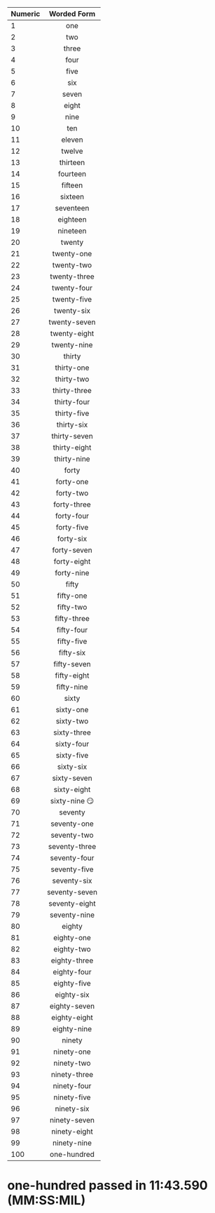| Numeric     | Worded Form     |
| ----------- | :-------------: |
| 1 | one |
| 2 | two |
| 3 | three |
| 4 | four |
| 5 | five |
| 6 | six |
| 7 | seven |
| 8 | eight |
| 9 | nine |
| 10 | ten |
| 11 | eleven |
| 12 | twelve |
| 13 | thirteen |
| 14 | fourteen |
| 15 | fifteen |
| 16 | sixteen |
| 17 | seventeen |
| 18 | eighteen |
| 19 | nineteen |
| 20 | twenty |
| 21 | twenty-one |
| 22 | twenty-two |
| 23 | twenty-three |
| 24 | twenty-four |
| 25 | twenty-five |
| 26 | twenty-six |
| 27 | twenty-seven |
| 28 | twenty-eight |
| 29 | twenty-nine |
| 30 | thirty |
| 31 | thirty-one |
| 32 | thirty-two |
| 33 | thirty-three |
| 34 | thirty-four |
| 35 | thirty-five |
| 36 | thirty-six |
| 37 | thirty-seven |
| 38 | thirty-eight |
| 39 | thirty-nine |
| 40 | forty |
| 41 | forty-one |
| 42 | forty-two |
| 43 | forty-three |
| 44 | forty-four |
| 45 | forty-five |
| 46 | forty-six |
| 47 | forty-seven |
| 48 | forty-eight |
| 49 | forty-nine |
| 50 | fifty |
| 51 | fifty-one |
| 52 | fifty-two |
| 53 | fifty-three |
| 54 | fifty-four |
| 55 | fifty-five |
| 56 | fifty-six |
| 57 | fifty-seven |
| 58 | fifty-eight |
| 59 | fifty-nine |
| 60 | sixty |
| 61 | sixty-one |
| 62 | sixty-two |
| 63 | sixty-three |
| 64 | sixty-four |
| 65 | sixty-five |
| 66 | sixty-six |
| 67 | sixty-seven |
| 68 | sixty-eight |
| 69 | sixty-nine 😏 |
| 70 | seventy |
| 71 | seventy-one |
| 72 | seventy-two |
| 73 | seventy-three |
| 74 | seventy-four |
| 75 | seventy-five |
| 76 | seventy-six |
| 77 | seventy-seven |
| 78 | seventy-eight |
| 79 | seventy-nine |
| 80 | eighty |
| 81 | eighty-one |
| 82 | eighty-two |
| 83 | eighty-three |
| 84 | eighty-four |
| 85 | eighty-five |
| 86 | eighty-six |
| 87 | eighty-seven |
| 88 | eighty-eight |
| 89 | eighty-nine |
| 90 | ninety |
| 91 | ninety-one |
| 92 | ninety-two |
| 93 | ninety-three |
| 94 | ninety-four |
| 95 | ninety-five |
| 96 | ninety-six |
| 97 | ninety-seven |
| 98 | ninety-eight |
| 99 | ninety-nine |
| 100 | one-hundred |
# one-hundred passed in 11:43.590 (MM:SS:MIL)
